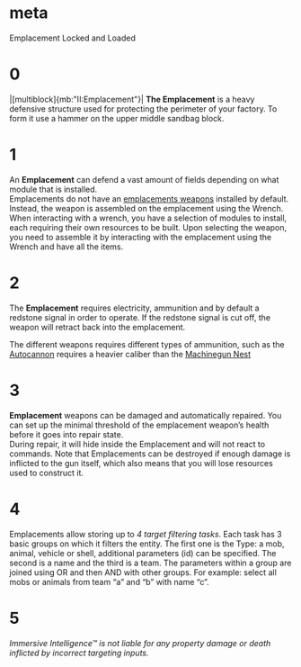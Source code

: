 # meta
Emplacement
Locked and Loaded

# 0
|[multiblock]{mb:"II:Emplacement"}|
**The Emplacement** is a heavy defensive structure used for protecting the perimeter of your factory. To form it use a hammer on the upper middle sandbag block.
# 1
An **Emplacement** can defend a vast amount of fields depending on what module that is installed.  
Emplacements do not have an [emplacements weapons](emplacement_weapons) installed by default. Instead, the weapon is assembled on the emplacement using the Wrench. 
When interacting with a wrench, you have a selection of modules to install, each requiring their own resources to be built. Upon selecting the weapon, you need to assemble it by interacting with the emplacement using the Wrench and have all the items.
# 2
The **Emplacement** requires electricity, ammunition and by default a redstone signal in order to operate. If the redstone signal is cut off, the weapon will retract back into the emplacement.

The different weapons requires different types of ammunition, such as the [Autocannon]() requires a heavier caliber than the [Machinegun Nest]()
# 3
**Emplacement** weapons can be damaged and automatically repaired. You can set up the minimal threshold of the emplacement weapon’s health before it goes into repair state.<br>During repair, it will hide inside the Emplacement and will not react to commands. Note that Emplacements can be destroyed if enough damage is inflicted to the gun itself, which also means that you will lose resources used to construct it.
# 4
Emplacements allow storing up to *4 target filtering tasks*. Each task has 3 basic groups on which it filters the entity. The first one is the Type: a mob, animal, vehicle or shell, additional parameters (id) can be specified. The second is a name and the third is a team. The parameters within a group are joined using OR and then AND with other groups. For example: select all mobs or animals from team “a” and “b” with name “c”.
# 5
*Immersive Intelligence™ is not liable for any property damage or death inflicted by incorrect targeting inputs.*